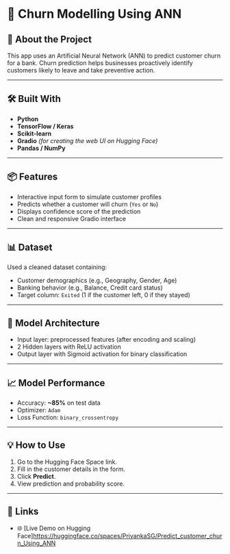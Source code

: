 # 💼 Churn Modelling Using ANN


## 🧠 About the Project

This app uses an Artificial Neural Network (ANN) to predict customer churn for a bank. Churn prediction helps businesses proactively identify customers likely to leave and take preventive action.

---

## 🛠️ Built With

- **Python**
- **TensorFlow / Keras**
- **Scikit-learn**
- **Gradio** *(for creating the web UI on Hugging Face)*
- **Pandas / NumPy**

---

## 📦 Features

- Interactive input form to simulate customer profiles
- Predicts whether a customer will churn (`Yes` or `No`)
- Displays confidence score of the prediction
- Clean and responsive Gradio interface

---

## 📊 Dataset

Used a cleaned dataset containing:
- Customer demographics (e.g., Geography, Gender, Age)
- Banking behavior (e.g., Balance, Credit card status)
- Target column: `Exited` (1 if the customer left, 0 if they stayed)

---

## 🧮 Model Architecture

- Input layer: preprocessed features (after encoding and scaling)
- 2 Hidden layers with ReLU activation
- Output layer with Sigmoid activation for binary classification

---

## 📈 Model Performance

- Accuracy: **~85%** on test data  
- Optimizer: `Adam`  
- Loss Function: `binary_crossentropy`

---

## 💡 How to Use

1. Go to the Hugging Face Space link.
2. Fill in the customer details in the form.
3. Click **Predict**.
4. View prediction and probability score.

---

## 🔗 Links

- 🌐 [Live Demo on Hugging Face]https://huggingface.co/spaces/PriyankaSG/Predict_customer_churn_Using_ANN

